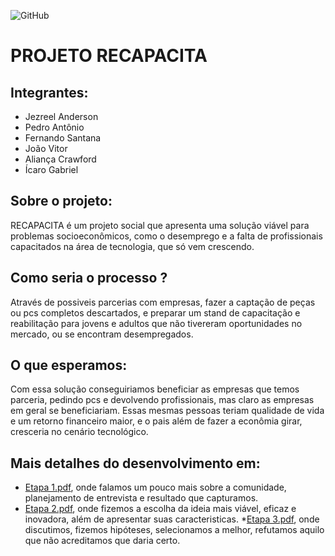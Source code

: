 ![GitHub](https://img.shields.io/github/license/Jezin010/Vida-e-carreira)
# PROJETO RECAPACITA
## Integrantes:
* Jezreel Anderson 
* Pedro Antônio 
* Fernando Santana 
* João Vitor 
* Aliança Crawford 
* Ícaro Gabriel 

## Sobre o projeto:

RECAPACITA é um projeto social que apresenta uma solução viável para problemas socioeconômicos,
como o desemprego e a falta de profissionais capacitados na área de tecnologia, que só vem crescendo.

## Como seria o processo ?

Através de possiveis parcerias com empresas, fazer a captação de peças ou pcs completos descartados,
e preparar um stand de capacitação e reabilitação para jovens e adultos que não tivereram oportunidades
no mercado, ou se encontram desempregados.

## O que esperamos:

Com essa solução conseguiriamos beneficiar as empresas que temos parceria, pedindo pcs e devolvendo profissionais, 
mas claro as empresas em geral se beneficiariam. Essas mesmas pessoas teriam qualidade de vida e um retorno financeiro maior,
e o pais além de fazer a econômia girar, cresceria no cenário tecnológico.


## Mais detalhes do desenvolvimento em:
* [Etapa 1.pdf](https://github.com/Jezin010/Vida-e-carreira/files/8912026/Etapa.1.pdf), onde falamos um pouco mais sobre a comunidade,
planejamento de entrevista e resultado que capturamos.
* [Etapa 2.pdf](https://github.com/Jezin010/Vida-e-carreira/files/8912049/Etapa.2.pdf), onde fizemos a escolha da ideia mais viável, eficaz e inovadora,
além de apresentar suas caracteristicas.
*[Etapa 3.pdf](https://github.com/Jezin010/Vida-e-carreira/files/8913990/Etapa.3.pdf), onde discutimos, fizemos hipóteses, selecionamos a melhor,
refutamos aquilo que não acreditamos que daria certo.
